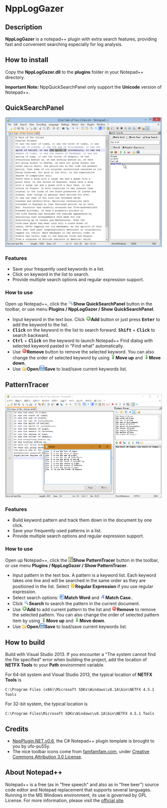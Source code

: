 # NppLogGazer

## Description

**NppLogGazer** is a notepad++ plugin with extra search features, providing fast and convenient searching especially for log analysis.


## How to install

Copy the **NppLogGazer.dll** to the **plugins** folder in your Notepad++ directory.

**Important Note:** NppQuickSearchPanel only support the **Unicode** version of Notepad++.


## QuickSearchPanel

![screenshot][quick_search_panel_screenshot]

### Features

- Save your frequently used keywords in a list.
- Click on keyword in the list to search.
- Provide multiple search options and regular expression support.

### How to use
Open up Notepad++, click the ![pluginicon][quick_search_panel_icon]**Show QuickSearchPanel** button in the toolbar, or use menu **Plugins / NppLogGazer / Show QuickSearchPanel**.

- Input keyword in the text box. Click ![add][add_icon]**Add** button or just press <kbd>**Enter**</kbd> to add the keyword to the list.
- <kbd>**Click**</kbd> on the keyword in the list to search forward. <kbd>**Shift**</kbd> + <kbd>**Click**</kbd> to search backward.
- <kbd>**Ctrl**</kbd> + <kbd>**Click**</kbd> on the keyword to launch Notepad++ Find dialog with selected keyword pasted in "Find what" automatically.
- Use ![delete][delete_icon]**Remove** button to remove the selected keyword. You can also change the order of selected keyword by using ![move_up][move_up_icon]**Move up** and ![move_down][move_down_icon]**Move down**.
- Use ![open][open_icon]**Open**/![save][save_icon]**Save** to load/save current keywords list.


## PatternTracer

![screenshot][pattern_tracer_screenshot]

### Features

- Build keyword pattern and track them down in the document by one click.
- Save your frequently used patterns in a list.
- Provide multiple search options and regular expression support.

### How to use

Open up Notepad++, click the ![plugin_icon][pattern_tracer_icon]**Show PatternTracer** button in the toolbar, or use menu **Plugins / NppLogGazer / Show PatternTracer**.

- Input pattern in the text box. A pattern is a keyword list. Each keyword takes one line and will be searched in the same order as they are positioned in the list. Select ![reg_exp][reg_exp_icon]**Regular Expression** if you use regular expression.
- Select search options: ![match_word][match_word_icon]**Match Word** and ![match_case][match_case_icon]**Match Case**..
- Click ![search][search_icon]**Search** to search the pattern in the current document.
- Use ![add][add_icon]**Add** to add current pattern to the list and ![delete][delete_icon]**Remove** to remove the selected pattern. You can also change the order of selected pattern item by using ![move_up][move_up_icon]**Move up** and ![move_down][move_down_icon]**Move down**.
- Use ![open][open_icon]**Open**/![save][save_icon]**Save** to load/save current keywords list.


## How to build

Build with Visual Studio 2013. If you encounter a "The system cannot find the file specified" error when building the project, add the location of **NETFX Tools** to your **Path** environment variable.

For 64-bit system and Visual Studio 2013, the typical location of **NETFX Tools** is
```
C:\Program Files (x86)\Microsoft SDKs\Windows\v8.1A\bin\NETFX 4.5.1 Tools
```

For 32-bit system, the typical location is
```
C:\Program Files\Microsoft SDKs\Windows\v8.1A\bin\NETFX 4.5.1 Tools
```


## Credits

- [NppPlugin.NET.v0.6], the C# Notepad++ plugin template is brought to you by ufo-pu55y.
- The nice toolbar icons come from [famfamfam.com], under [Creative Commons Attribution 3.0 License].


## About Notepad++

Notepad++ is a free (as in "free speech" and also as in "free beer") source code editor and Notepad replacement that supports several languages. Running in the MS Windows environment, its use is governed by GPL License.
For more information, please visit the [official site].


[pattern_tracer_screenshot]: Images/pattern_tracer_screenshot.png
[quick_search_panel_screenshot]: Images/quick_search_panel_screenshot.png
[pattern_tracer_icon]: Images/Icons/pattern_tracer.png
[reg_exp_icon]: Images/Icons/reg_exp.png
[match_word_icon]: Images/Icons/match_word.png
[match_case_icon]: Images/Icons/match_case.png
[wrap_search_icon]: Images/Icons/wrap_search.png
[search_icon]: Images/Icons/search.png
[add_icon]: Images/Icons/add.png
[delete_icon]: Images/Icons/delete.png
[move_up_icon]: Images/Icons/move_up.png
[move_down_icon]: Images/Icons/move_down.png
[open_icon]: Images/Icons/open.png
[save_icon]: Images/Icons/save.png
[quick_search_panel_icon]: Images/Icons/quick_search_panel.png

[NppPlugin.NET.v0.6]: http://sourceforge.net/projects/sourcecookifier/files/other%20plugins/
[famfamfam.com]: http://www.famfamfam.com/
[Creative Commons Attribution 3.0 License]: http://creativecommons.org/licenses/by/3.0/
[official site]: https://notepad-plus-plus.org/
